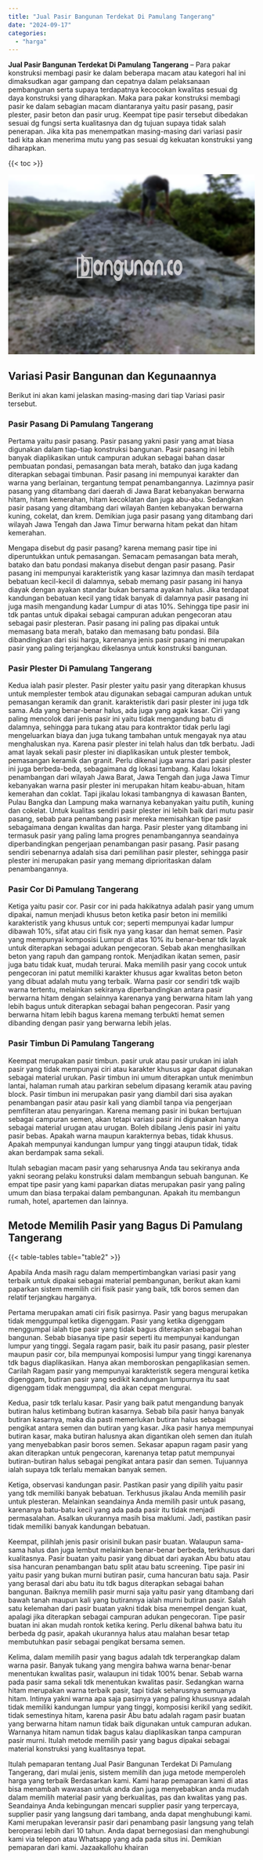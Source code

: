 ```yaml
---
title: "Jual Pasir Bangunan Terdekat Di Pamulang Tangerang"
date: "2024-09-17"
categories: 
  - "harga"
---
```


**Jual Pasir Bangunan Terdekat Di Pamulang Tangerang** – Para pakar konstruksi membagi pasir ke dalam beberapa macam atau kategori hal ini dimaksudkan agar gampang dan cepatnya dalam pelaksanaan pembangunan serta supaya terdapatnya kecocokan kwalitas sesuai dg daya konstruksi yang diharapkan. Maka para pakar konstruksi membagi pasir ke dalam sebagian macam diantaranya yaitu pasir pasang, pasir plester, pasir beton dan pasir urug. Keempat tipe pasir tersebut dibedakan sesuai dg fungsi serta kualitasnya dan dg tujuan supaya tidak salah penerapan. Jika kita pas menempatkan masing-masing dari variasi pasir tadi kita akan menerima mutu yang pas sesuai dg kekuatan konstruksi yang diharapkan.

{{< toc >}}

![Jual Pasir Bangunan Terdekat Di Pamulang Tangerang](/images/jual-pasir-bangunan-17.png)

## Variasi Pasir Bangunan dan Kegunaannya

Berikut ini akan kami jelaskan masing-masing dari tiap Variasi pasir tersebut.

### Pasir Pasang Di Pamulang Tangerang

Pertama yaitu pasir pasang. Pasir pasang yakni pasir yang amat biasa digunakan dalam tiap-tiap konstruksi bangunan. Pasir pasang ini lebih banyak diaplikasikan untuk campuran adukan sebagai bahan dasar pembuatan pondasi, pemasangan bata merah, batako dan juga kadang diterapkan sebagai timbunan. Pasir pasang ini mempunyai karakter dan warna yang berlainan, tergantung tempat penambangannya. Lazimnya pasir pasang yang ditambang dari daerah di Jawa Barat kebanyakan berwarna hitam, hitam kemerahan, hitam kecoklatan dan juga abu-abu. Sedangkan pasir pasang yang ditambang dari wilayah Banten kebanyakan berwarna kuning, cokelat, dan krem. Demikian juga pasir pasang yang ditambang dari wilayah Jawa Tengah dan Jawa Timur berwarna hitam pekat dan hitam kemerahan.

Mengapa disebut dg pasir pasang? karena memang pasir tipe ini diperuntukkan untuk pemasangan. Semacam pemasangan bata merah, batako dan batu pondasi makanya disebut dengan pasir pasang. Pasir pasang ini mempunyai karakteristik yang kasar lazimnya dan masih terdapat bebatuan kecil-kecil di dalamnya, sebab memang pasir pasang ini hanya diayak dengan ayakan standar bukan bersama ayakan halus. Jika terdapat kandungan bebatuan kecil yang tidak banyak di dalamnya pasir pasang ini juga masih mengandung kadar Lumpur di atas 10%. Sehingga tipe pasir ini tdk pantas untuk dipakai sebagai campuran adukan pengecoran atau sebagai pasir plesteran. Pasir pasang ini paling pas dipakai untuk memasang bata merah, batako dan memasang batu pondasi. Bila dibandingkan dari sisi harga, karenanya jenis pasir pasang ini merupakan pasir yang paling terjangkau dikelasnya untuk konstruksi bangunan.

### Pasir Plester Di Pamulang Tangerang

Kedua ialah pasir plester. Pasir plester yaitu pasir yang diterapkan khusus untuk memplester tembok atau digunakan sebagai campuran adukan untuk pemasangan keramik dan granit. karakteristik dari pasir plester ini juga tdk sama. Ada yang benar-benar halus, ada juga yang agak kasar. Ciri yang paling mencolok dari jenis pasir ini yaitu tidak mengandung batu di dalamnya, sehingga para tukang atau para kontraktor tidak perlu lagi mengeluarkan biaya dan juga tukang tambahan untuk mengayak nya atau menghaluskan nya. Karena pasir plester ini telah halus dan tdk berbatu. Jadi amat layak sekali pasir plester ini diaplikasikan untuk plester tembok, pemasangan keramik dan granit. Perlu dikenal juga warna dari pasir plester ini juga berbeda-beda, sebagaimana dg lokasi tambang. Kalau lokasi penambangan dari wilayah Jawa Barat, Jawa Tengah dan juga Jawa Timur kebanyakan warna pasir plester ini merupakan hitam keabu-abuan, hitam kemerahan dan coklat. Tapi jikalau lokasi tambangnya di kawasan Banten, Pulau Bangka dan Lampung maka warnanya kebanyakan yaitu putih, kuning dan cokelat. Untuk kualitas sendiri pasir plester ini lebih baik dari mutu pasir pasang, sebab para penambang pasir mereka memisahkan tipe pasir sebagaimana dengan kwalitas dan harga. Pasir plester yang ditambang ini termasuk pasir yang paling lama progres penambangannya seandainya diperbandingkan pengerjaan penambangan pasir pasang. Pasir pasang sendiri sebenarnya adalah sisa dari pemilihan pasir plester, sehingga pasir plester ini merupakan pasir yang memang diprioritaskan dalam penambangannya.

### Pasir Cor Di Pamulang Tangerang

Ketiga yaitu pasir cor. Pasir cor ini pada hakikatnya adalah pasir yang umum dipakai, namun menjadi khusus beton ketika pasir beton ini memiliki karakteristik yang khusus untuk cor; seperti mempunyai kadar lumpur dibawah 10%, sifat atau ciri fisik nya yang kasar dan hemat semen. Pasir yang mempunyai komposisi Lumpur di atas 10% itu benar-benar tdk layak untuk diterapkan sebagai adukan pengecoran. Sebab akan menghasilkan beton yang rapuh dan gampang rontok. Menjadikan ikatan semen, pasir juga batu tidak kuat, mudah terurai. Maka memilih pasir yang cocok untuk pengecoran ini patut memiliki karakter khusus agar kwalitas beton beton yang dibuat adalah mutu yang terbaik. Warna pasir cor sendiri tdk wajib warna tertentu, melainkan sekiranya diperbandingkan antara pasir berwarna hitam dengan selainnya karenanya yang berwarna hitam lah yang lebih bagus untuk diterapkan sebagai bahan pengecoran. Pasir yang berwarna hitam lebih bagus karena memang terbukti hemat semen dibanding dengan pasir yang berwarna lebih jelas.

### Pasir Timbun Di Pamulang Tangerang

Keempat merupakan pasir timbun. pasir uruk atau pasir urukan ini ialah pasir yang tidak mempunyai ciri atau karakter khusus agar dapat digunakan sebagai material urukan. Pasir timbun ini umum diterapkan untuk menimbun lantai, halaman rumah atau parkiran sebelum dipasang keramik atau paving block. Pasir timbun ini merupakan pasir yang diambil dari sisa ayakan penambangan pasir atau pasir kali yang diambil tanpa via pengerjaan pemfilteran atau penyaringan. Karena memang pasir ini bukan bertujuan sebagai campuran semen, akan tetapi variasi pasir ini digunakan hanya sebagai material urugan atau urugan. Boleh dibilang Jenis pasir ini yaitu pasir bebas. Apakah warna maupun karakternya bebas, tidak khusus. Apakah mempunyai kandungan lumpur yang tinggi ataupun tidak, tidak akan berdampak sama sekali.

Itulah sebagian macam pasir yang seharusnya Anda tau sekiranya anda yakni seorang pelaku konstruksi dalam membangun sebuah bangunan. Ke empat tipe pasir yang kami paparkan diatas merupakan pasir yang paling umum dan biasa terpakai dalam pembangunan. Apakah itu membangun rumah, hotel, apartemen dan lainnya.

## Metode Memilih Pasir yang Bagus Di Pamulang Tangerang

{{< table-tables table="table2" >}}

Apabila Anda masih ragu dalam mempertimbangkan variasi pasir yang terbaik untuk dipakai sebagai material pembangunan, berikut akan kami paparkan sistem memilih ciri fisik pasir yang baik, tdk boros semen dan relatif terjangkau harganya.

Pertama merupakan amati ciri fisik pasirnya. Pasir yang bagus merupakan tidak menggumpal ketika digenggam. Pasir yang ketika digenggam menggumpal ialah tipe pasir yang tidak bagus diterapkan sebagai bahan bangunan. Sebab biasanya tipe pasir seperti itu mempunyai kandungan lumpur yang tinggi. Segala ragam pasir, baik itu pasir pasang, pasir plester maupun pasir cor, bila mempunyai komposisi lumpur yang tinggi karenanya tdk bagus diaplikasikan. Hanya akan memboroskan pengaplikasian semen. Carilah Ragam pasir yang mempunyai karakteristik segera mengurai ketika digenggam, butiran pasir yang sedikit kandungan lumpurnya itu saat digenggam tidak menggumpal, dia akan cepat mengurai.

Kedua, pasir tdk terlalu kasar. Pasir yang baik patut mengandung banyak butiran halus ketimbang butiran kasarnya. Sebab bila pasir hanya banyak butiran kasarnya, maka dia pasti memerlukan butiran halus sebagai pengikat antara semen dan butiran yang kasar. Jika pasir hanya mempunyai butiran kasar, maka butiran halusnya akan digantikan oleh semen dan itulah yang menyebabkan pasir boros semen. Sekasar apapun ragam pasir yang akan diterapkan untuk pengecoran, karenanya tetap patut mempunyai butiran-butiran halus sebagai pengikat antara pasir dan semen. Tujuannya ialah supaya tdk terlalu memakan banyak semen.

Ketiga, observasi kandungan pasir. Pastikan pasir yang dipilih yaitu pasir yang tdk memiliki banyak bebatuan. Terkhusus jikalau Anda memilih pasir untuk plesteran. Melainkan seandainya Anda memilih pasir untuk pasang, karenanya batu-batu kecil yang ada pada pasir itu tidak menjadi permasalahan. Asalkan ukurannya masih bisa maklumi. Jadi, pastikan pasir tidak memiliki banyak kandungan bebatuan.

Keempat, pilihlah jenis pasir orisinil bukan pasir buatan. Walaupun sama-sama halus dan juga lembut melainkan benar-benar berbeda, terkhusus dari kualitasnya. Pasir buatan yaitu pasir yang dibuat dari ayakan Abu batu atau sisa hancuran penambangan batu split atau batu screening. Tipe pasir ini yaitu pasir yang bukan murni butiran pasir, cuma hancuran batu saja. Pasir yang berasal dari abu batu itu tdk bagus diterapkan sebagai bahan bangunan. Baiknya memilih pasir murni saja yaitu pasir yang ditambang dari bawah tanah maupun kali yang butirannya ialah murni butiran pasir. Salah satu kelemahan dari pasir buatan yakni tidak bisa menempel dengan kuat, apalagi jika diterapkan sebagai campuran adukan pengecoran. Tipe pasir buatan ini akan mudah rontok ketika kering. Perlu dikenal bahwa batu itu berbeda dg pasir, apakah ukurannya halus atau malahan besar tetap membutuhkan pasir sebagai pengikat bersama semen.

Kelima, dalam memilih pasir yang bagus adalah tdk terperangkap dalam warna pasir. Banyak tukang yang mengira bahwa warna benar-benar menentukan kwalitas pasir, walaupun ini tidak 100% benar. Sebab warna pada pasir sama sekali tdk menentukan kwalitas pasir. Sedangkan warna hitam merupakan warna terbaik pasir, tapi tidak seharusnya semuanya hitam. Intinya yakni warna apa saja pasirnya yang paling khususnya adalah tidak memiliki kandungan lumpur yang tinggi, komposisi kerikil yang sedikit. tidak semestinya hitam, karena pasir Abu batu adalah ragam pasir buatan yang berwarna hitam namun tidak baik digunakan untuk campuran adukan. Warnanya hitam namun tidak bagus kalau diaplikasikan tanpa campuran pasir murni. Itulah metode memilih pasir yang bagus dipakai sebagai material konstruksi yang kualitasnya tepat.

Itulah pemaparan tentang Jual Pasir Bangunan Terdekat Di Pamulang Tangerang, dari mulai jenis, sistem memilih dan juga metode memperoleh harga yang terbaik Berdasarkan kami. Kami harap pemaparan kami di atas bisa menambah wawasan untuk anda dan juga menyebabkan anda mudah dalam memilih material pasir yang berkualitas, pas dan kwalitas yang pas. Seandainya Anda kebingungan mencari supplier pasir yang terpercaya, supplier pasir yang langsung dari tambang, anda dapat menghubungi kami. Kami merupakan leveransir pasir dari penambang pasir langsung yang telah beroperasi lebih dari 10 tahun. Anda dapat bernegosiasi dan menghubungi kami via telepon atau Whatsapp yang ada pada situs ini. Demikian pemaparan dari kami. Jazaakallohu khairan
